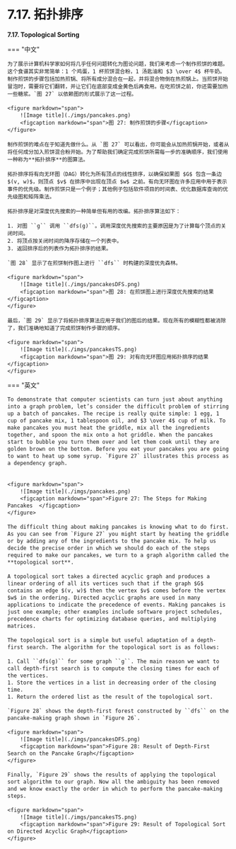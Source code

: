 # 7.17. 拓扑排序

**7.17. Topological Sorting**

=== "中文"

    为了展示计算机科学家如何将几乎任何问题转化为图论问题，我们来考虑一个制作煎饼的难题。这个食谱其实非常简单：1 个鸡蛋，1 杯煎饼混合粉，1 汤匙油和 $3 \over 4$ 杯牛奶。制作煎饼的步骤包括加热煎锅、将所有成分混合在一起，并将混合物倒在热煎锅上。当煎饼开始冒泡时，需要将它们翻转，并让它们在底部变成金黄色后再食用。在吃煎饼之前，你还需要加热一些糖浆。`图 27` 以依赖图的形式展示了这一过程。
    
    <figure markdown="span">
        ![Image title](./imgs/pancakes.png)
        <figcaption markdown="span">图 27: 制作煎饼的步骤</figcaption>
    </figure>
    
    制作煎饼的难点在于知道先做什么。从 `图 27` 可以看出，你可能会从加热煎锅开始，或者从将任何成分加入煎饼混合粉开始。为了帮助我们确定完成煎饼所需每一步的准确顺序，我们使用一种称为**拓扑排序**的图算法。
    
    拓扑排序将有向无环图（DAG）转化为所有顶点的线性排序，以确保如果图 $G$ 包含一条边 $(v, w)$，则顶点 $v$ 在排序中出现在顶点 $w$ 之前。有向无环图在许多应用中用于表示事件的优先级。制作煎饼只是一个例子；其他例子包括软件项目的时间表、优化数据库查询的优先级图和矩阵乘法。
    
    拓扑排序是对深度优先搜索的一种简单但有用的改编。拓扑排序算法如下：
    
    1. 对图 ``g`` 调用 ``dfs(g)``。调用深度优先搜索的主要原因是为了计算每个顶点的关闭时间。
    2. 将顶点按关闭时间的降序存储在一个列表中。
    3. 返回排序后的列表作为拓扑排序的结果。
    
    `图 28` 显示了在煎饼制作图上进行 ``dfs`` 时构建的深度优先森林。
    
    <figure markdown="span">
        ![Image title](./imgs/pancakesDFS.png)
        <figcaption markdown="span">图 28: 在煎饼图上进行深度优先搜索的结果</figcaption>
    </figure>
    
    最后，`图 29` 显示了将拓扑排序算法应用于我们的图后的结果。现在所有的模糊性都被消除了，我们准确地知道了完成煎饼制作步骤的顺序。
    
    <figure markdown="span">
        ![Image title](./imgs/pancakesTS.png)
        <figcaption markdown="span">图 29: 对有向无环图应用拓扑排序的结果</figcaption>
    </figure>
        
=== "英文"

    To demonstrate that computer scientists can turn just about anything into a graph problem, let’s consider the difficult problem of stirring up a batch of pancakes. The recipe is really quite simple: 1 egg, 1 cup of pancake mix, 1 tablespoon oil, and $3 \over 4$ cup of milk. To make pancakes you must heat the griddle, mix all the ingredients together, and spoon the mix onto a hot griddle. When the pancakes start to bubble you turn them over and let them cook until they are golden brown on the bottom. Before you eat your pancakes you are going to want to heat up some syrup. `Figure 27` illustrates this process as a dependency graph.
    
    
    <figure markdown="span">
        ![Image title](./imgs/pancakes.png)
        <figcaption markdown="span">Figure 27: The Steps for Making Pancakes  </figcaption>
    </figure>
    
    The difficult thing about making pancakes is knowing what to do first. As you can see from `Figure 27` you might start by heating the griddle or by adding any of the ingredients to the pancake mix. To help us decide the precise order in which we should do each of the steps required to make our pancakes, we turn to a graph algorithm called the **topological sort**.
    
    A topological sort takes a directed acyclic graph and produces a linear ordering of all its vertices such that if the graph $G$ contains an edge $(v, w)$ then the vertex $v$ comes before the vertex $w$ in the ordering. Directed acyclic graphs are used in many applications to indicate the precedence of events. Making pancakes is just one example; other examples include software project schedules, precedence charts for optimizing database queries, and multiplying matrices.
    
    The topological sort is a simple but useful adaptation of a depth-first search. The algorithm for the topological sort is as follows:
    
    1. Call ``dfs(g)`` for some graph ``g``. The main reason we want to call depth-first search is to compute the closing times for each of the vertices.
    1. Store the vertices in a list in decreasing order of the closing time.
    1. Return the ordered list as the result of the topological sort.
    
    `Figure 28` shows the depth-first forest constructed by ``dfs`` on the pancake-making graph shown in `Figure 26`.
    
    <figure markdown="span">
        ![Image title](./imgs/pancakesDFS.png)
        <figcaption markdown="span">Figure 28: Result of Depth-First Search on the Pancake Graph</figcaption>
    </figure>
    
    Finally, `Figure 29` shows the results of applying the topological sort algorithm to our graph. Now all the ambiguity has been removed and we know exactly the order in which to perform the pancake-making steps.
    
    <figure markdown="span">
        ![Image title](./imgs/pancakesTS.png)
        <figcaption markdown="span">Figure 29: Result of Topological Sort on Directed Acyclic Graph</figcaption>
    </figure>
    
   
          